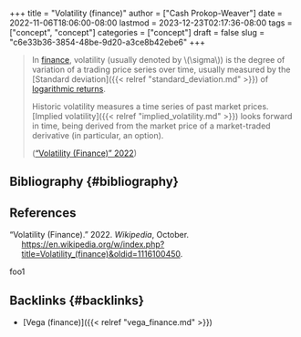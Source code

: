 +++
title = "Volatility (finance)"
author = ["Cash Prokop-Weaver"]
date = 2022-11-06T18:06:00-08:00
lastmod = 2023-12-23T02:17:36-08:00
tags = ["concept", "concept"]
categories = ["concept"]
draft = false
slug = "c6e33b36-3854-48be-9d20-a3ce8b42ebe6"
+++

> In [finance](https://en.wikipedia.org/wiki/Finance), volatility (usually denoted by \\(\sigma\\)) is the degree of variation of a trading price series over time, usually measured by the [Standard deviation]({{< relref "standard_deviation.md" >}}) of [logarithmic returns](https://en.wikipedia.org/wiki/Logarithmic_return).
>
> Historic volatility measures a time series of past market prices. [Implied volatility]({{< relref "implied_volatility.md" >}}) looks forward in time, being derived from the market price of a market-traded derivative (in particular, an option).
>
> (<a href="#citeproc_bib_item_1">“Volatility (Finance)” 2022</a>)


## Bibliography {#bibliography}

## References

<style>.csl-entry{text-indent: -1.5em; margin-left: 1.5em;}</style><div class="csl-bib-body">
  <div class="csl-entry"><a id="citeproc_bib_item_1"></a>“Volatility (Finance).” 2022. <i>Wikipedia</i>, October. <a href="https://en.wikipedia.org/w/index.php?title=Volatility_(finance)&oldid=1116100450">https://en.wikipedia.org/w/index.php?title=Volatility_(finance)&#38;oldid=1116100450</a>.</div>
</div>

foo1


## Backlinks {#backlinks}

-   [Vega (finance)]({{< relref "vega_finance.md" >}})
